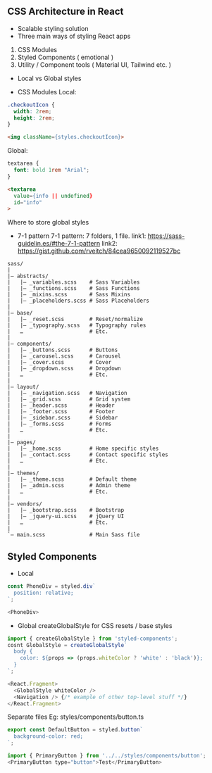 ## CSS Architecture in React
- Scalable styling solution
- Three main ways of styling React apps
1) CSS Modules
2) Styled Components ( emotional )
3) Utility / Component tools ( Material UI, Tailwind etc. )

- Local vs Global styles

- CSS Modules
Local:
```css
.checkoutIcon {
  width: 2rem;
  height: 2rem;
}
````

```html
<img className={styles.checkoutIcon}>
```

Global:
```css
textarea {
  font: bold 1rem "Arial";
}
```

```html
<textarea
  value={info || undefined}
  id="info"
>
```

Where to store global styles
- 7-1 pattern
7-1 pattern: 7 folders, 1 file.
link1: https://sass-guidelin.es/#the-7-1-pattern
link2: https://gist.github.com/rveitch/84cea9650092119527bc

```
sass/
|
|– abstracts/
|   |– _variables.scss    # Sass Variables
|   |– _functions.scss    # Sass Functions
|   |– _mixins.scss       # Sass Mixins
|   |– _placeholders.scss # Sass Placeholders
|
|– base/
|   |– _reset.scss        # Reset/normalize
|   |– _typography.scss   # Typography rules
|   …                     # Etc.
|
|– components/
|   |– _buttons.scss      # Buttons
|   |– _carousel.scss     # Carousel
|   |– _cover.scss        # Cover
|   |– _dropdown.scss     # Dropdown
|   …                     # Etc.
|
|– layout/
|   |– _navigation.scss   # Navigation
|   |– _grid.scss         # Grid system
|   |– _header.scss       # Header
|   |– _footer.scss       # Footer
|   |– _sidebar.scss      # Sidebar
|   |– _forms.scss        # Forms
|   …                     # Etc.
|
|– pages/
|   |– _home.scss         # Home specific styles
|   |– _contact.scss      # Contact specific styles
|   …                     # Etc.
|
|– themes/
|   |– _theme.scss        # Default theme
|   |– _admin.scss        # Admin theme
|   …                     # Etc.
|
|– vendors/
|   |– _bootstrap.scss    # Bootstrap
|   |– _jquery-ui.scss    # jQuery UI
|   …                     # Etc.
|
`– main.scss              # Main Sass file
```

## Styled Components
- Local
```js
const PhoneDiv = styled.div`
  position: relative;
`;

<PhoneDiv>
```

- Global
createGlobalStyle
for CSS resets / base styles
```js
import { createGlobalStyle } from 'styled-components';
cosnt GlobalStyle = createGlobalStyle`
  body {
    color: ${props => (props.whiteColor ? 'white' : 'black')};
  }
`;

<React.Fragment>
  <GlobalStyle whiteColor />
  <Navigation /> {/* example of other top-level stuff */}
</React.Fragment>
```

Separate files
Eg: styles/components/button.ts
```js
export const DefaultButton = styled.button`
  background-color: red;
`;

import { PrimaryButton } from '../../styles/components/button';
<PrimaryButton type="button">Test</PrimaryButton>
```
